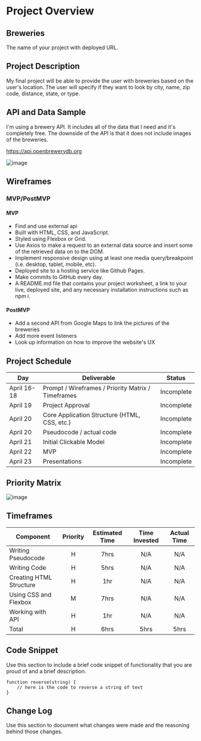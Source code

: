 # Project Overview

## Breweries

The name of your project with deployed URL.

## Project Description

My final project will be able to provide the user with breweries based on the user's location. The user will specify if they want to look by city, name, zip code, distance, state, or type. 


## API and Data Sample

I'm using a brewery API. It includes all of the data that I need and it's completely free. The downside of the API is that it does not include images of the breweries. 

https://api.openbrewerydb.org

![image](https://user-images.githubusercontent.com/32564773/115183586-0bee8e80-a0aa-11eb-89ad-255478ad4d9f.png)

## Wireframes



### MVP/PostMVP
  
#### MVP 

- Find and use external api 
- Built with HTML, CSS, and JavaScript.
- Styled using Flexbox or Grid.
- Use Axios to make a request to an external data source and insert some of the retrieved data on to the DOM.
- Implement responsive design using at least one media query/breakpoint (i.e. desktop, tablet, mobile, etc).
- Deployed site to a hosting service like Github Pages.
- Make commits to GitHub every day.
- A README.md file that contains your project worksheet, a link to your live, deployed site, and any necessary installation instructions such as npm i.

#### PostMVP  

- Add a second API from Google Maps to link the pictures of the breweries
- Add more event listeners 
- Look up information on how to improve the website's UX 

## Project Schedule

|  Day | Deliverable | Status
|---|---| ---|
|April 16-18| Prompt / Wireframes / Priority Matrix / Timeframes | Incomplete
|April 19| Project Approval | Incomplete
|April 20| Core Application Structure (HTML, CSS, etc.) | Incomplete
|April 20| Pseudocode / actual code | Incomplete
|April 21| Initial Clickable Model  | Incomplete
|April 22| MVP | Incomplete
|April 23| Presentations | Incomplete

## Priority Matrix

![image](https://user-images.githubusercontent.com/32564773/115191632-b1f4c580-a0b7-11eb-897b-71d16c04754e.png)

## Timeframes

| Component | Priority | Estimated Time | Time Invested | Actual Time |
| --- | :---: |  :---: | :---: | :---: |
| Writing Pseudocode | H | 7hrs| N/A | N/A |
| Writing Code | H | 5hrs | N/A | N/A |
| Creating HTML Structure | H | 1hr | N/A | N/A |
| Using CSS and Flexbox | M | 7hrs | N/A | N/A |
| Working with API | H | 1hr| N/A | N/A |
| Total | H | 6hrs| 5hrs | 5hrs |

## Code Snippet

Use this section to include a brief code snippet of functionality that you are proud of and a brief description.  

```
function reverse(string) {
	// here is the code to reverse a string of text
}
```

## Change Log
 Use this section to document what changes were made and the reasoning behind those changes.  
